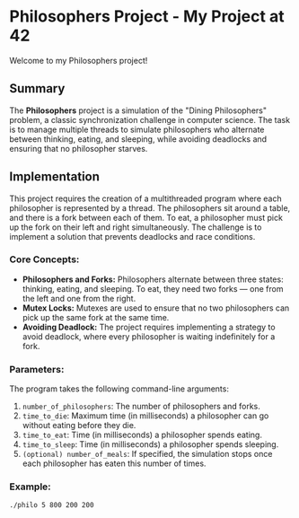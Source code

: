 # Philosophers Project - My Project at 42

Welcome to my Philosophers project!

## Summary
The **Philosophers** project is a simulation of the "Dining Philosophers" problem, a classic synchronization challenge in computer science. The task is to manage multiple threads to simulate philosophers who alternate between thinking, eating, and sleeping, while avoiding deadlocks and ensuring that no philosopher starves.

## Implementation
This project requires the creation of a multithreaded program where each philosopher is represented by a thread. The philosophers sit around a table, and there is a fork between each of them. To eat, a philosopher must pick up the fork on their left and right simultaneously. The challenge is to implement a solution that prevents deadlocks and race conditions.

### Core Concepts:
- **Philosophers and Forks:** Philosophers alternate between three states: thinking, eating, and sleeping. To eat, they need two forks — one from the left and one from the right.
- **Mutex Locks:** Mutexes are used to ensure that no two philosophers can pick up the same fork at the same time.
- **Avoiding Deadlock:** The project requires implementing a strategy to avoid deadlock, where every philosopher is waiting indefinitely for a fork.

### Parameters:
The program takes the following command-line arguments:
1. `number_of_philosophers`: The number of philosophers and forks.
2. `time_to_die`: Maximum time (in milliseconds) a philosopher can go without eating before they die.
3. `time_to_eat`: Time (in milliseconds) a philosopher spends eating.
4. `time_to_sleep`: Time (in milliseconds) a philosopher spends sleeping.
5. `(optional) number_of_meals`: If specified, the simulation stops once each philosopher has eaten this number of times.

### Example:
```sh
./philo 5 800 200 200
